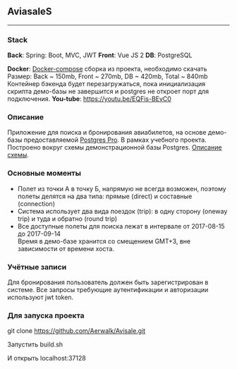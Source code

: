 ## AviasaleS ##
***
### Stack ###
**Back**:
Spring: Boot, MVC, JWT
**Front**:
Vue JS 2
**DB**:
PostgreSQL

**Docker**: 
[Docker-compose](docker/docker-compose.yaml) сборка из проекта, необходимо скачать 
Размер: Back ~ 150mb, Front ~ 270mb, DB ~ 420mb, Total ~ 840mb
Контейнер бэкенда будет перезагружаться, пока инициализация скрипта демо-базы не завершится и
postgres не откроет порт для подключения.
**You-tube**: https://youtu.be/EQFis-BEvC0

### Описание ###
Приложение для поиска и бронирования авиабилетов, на основе демо-базы предоставляемой
[Postgres Pro](https://postgrespro.ru/education/demodb). В рамках учебного проекта. 
Построено вокруг схемы демонстрационной базы Postgres. 
[Описание схемы](https://postgrespro.ru/docs/postgrespro/10/apjs03.html).


### Основные моменты ### 
* Полет из точки А в точку Б, напрямую не всегда возможен, 
поэтому полеты делятся на два типа: прямые (direct) и составные (connection) <br/>
* Система использует два вида поездок (trip): 
в одну сторону (oneway trip) и туда и обратно (round trip)<br/>
* Все доступные полеты для поиска лежат в интервале от 2017-08-15 до 2017-09-14<br/>
Время в демо-базе хранится со смещением GMT+3, вне зависимости от времени хоста.

### Учётные записи ### 
Для бронирования пользователь должен быть зарегистрирован в системе. 
Все запросы требующие аутентификации и авторизации используют jwt token.


### Для запуска проекта ### 
git clone https://github.com/Aerwalk/Avisale.git

Запустить build.sh
 
И открыть localhost:37128
